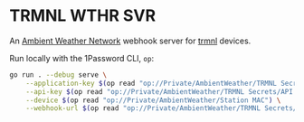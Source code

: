 # TRMNL WTHR SVR

An [Ambient Weather Network](https://ambientweather.net/) webhook server for [trmnl](https://usetrmnl.com/) devices.

Run locally with the 1Password CLI, `op`:

```sh
go run . --debug serve \
    --application-key $(op read "op://Private/AmbientWeather/TRMNL Secrets/Application Key") \
    --api-key $(op read "op://Private/AmbientWeather/TRMNL Secrets/API Key") \
    --device $(op read "op://Private/AmbientWeather/Station MAC") \
    --webhook-url $(op read "op://Private/AmbientWeather/TRMNL Secrets/Webhook URL")
```
